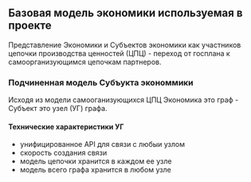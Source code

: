 ## Базовая модель экономики используемая в проекте

Представление Экономики и Субъектов экономики как участников цепочки производства ценностей (ЦПЦ) - переход от госплана к самоорганизующимся цепочкам партнеров.

### Подчиненная модель Субъукта экономмики

Исходя из модели самооганизующихся ЦПЦ Экономика это граф - Субъект это узел (УГ) графа. 

#### Технические характеристики УГ

- унифицированное API для связи с любыи узлом
- скорость создания связи
- модель цепочки хранится в каждом ее узле
- модель всего графа хранится в любом узле